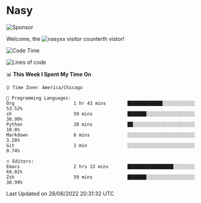# Nasy

<!--
<p align="center">
<img height="200" src="https://github-readme-stats.vercel.app/api?username=nasyxx&count_private=true&show_icons=true&theme=dracula&include_all_commits=true"/>
<img height="200" src="https://github-readme-stats.vercel.app/api/top-langs/?username=nasyxx&theme=dracula&hide=html,jupyter+notebook&count_private=true&show_icons=true"/>
</p>

  
----------------
-->

![Sponsor](https://img.shields.io/static/v1.svg?label=Sponsor&message=%E2%9D%A4&logo=GitHub&style=flat&color=pink)
 
Welcome, the ![nasyxx visitor counter](https://count.getloli.com/get/@nasyxx?theme=rule34)th vistor!
 
<!--START_SECTION:waka-->
![Code Time](http://img.shields.io/badge/Code%20Time-2%2C495%20hrs%2016%20mins-blue)

![Lines of code](https://img.shields.io/badge/From%20Hello%20World%20I%27ve%20Written-5%20Million%20lines%20of%20code-blue)

📊 **This Week I Spent My Time On** 

```text
⌚︎ Time Zone: America/Chicago

💬 Programming Languages: 
Org                      1 hr 43 mins        █████████████░░░░░░░░░░░░   53.52% 
sh                       59 mins             ███████░░░░░░░░░░░░░░░░░░   30.99% 
Python                   20 mins             ██░░░░░░░░░░░░░░░░░░░░░░░   10.8% 
Markdown                 6 mins              ░░░░░░░░░░░░░░░░░░░░░░░░░   3.28% 
Git                      1 min               ░░░░░░░░░░░░░░░░░░░░░░░░░   0.74%

🔥 Editors: 
Emacs                    2 hrs 13 mins       █████████████████░░░░░░░░   69.01% 
Zsh                      59 mins             ███████░░░░░░░░░░░░░░░░░░   30.99%

```


 Last Updated on 28/06/2022 20:31:32 UTC
<!--END_SECTION:waka-->

<!-- ![visitors](https://visitor-badge.laobi.icu/badge?page_id=nasyxx.nasyxx) -->
